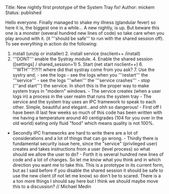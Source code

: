 Title: New nightly first prototype of the System Tray fix!
Author: mickem
Status: published

Hello everyone. Finally managed to shake my illness (glandular fever) so
here it is, the biggest one in a while... A new nightly, is up. But
beware this one is a monster (several hundred new lines of code) so take
care when you play around with it. (it '''should be safe''' to run with
the shared session off). To see everything in action do the following:
1. install (unzip or installer) 2. install service (nsclient++ /install)
3. '''DONT''' enable the Systray module. 4. Enable the shared session
(\[settings\] / shared\_session=1) 5. Start (net start nsclient++) 6.
'''WTH'''?!?!?! where did that systray come from you ask? 7. Use the
systry and; - see the logs - see the logs when you '''restart''' the
'''service''' - see the logs '''when''' the '''service crashes''' - stop
('''and start''') the service. In short this is the proper way to make
system trays in "modern" windows. - The service creates (when a user
logs in) a process in the user realm that runs the system tray - The
service and the system tray uses an IPC framework to speak to each
other. Simple, beautiful and elegant...and ohh so dangerous! - First off
I have been ill last few weeks so much of this code has been written
with me having a temperature around 40 centigrades (104 for you over in
the old world) eating only fluid "food" which means quality is not 100%.
- Secondly IPC frameworks are hard to write there are a lot of
considerations and a lot of things that can go wrong. - Thirdly there is
fundamental security issue here, since the "service" (privileged user)
creates and takes instructions from a user (level process) so what
should we allow the user to do? - Forth it is several hundred new lines
of code and a lot of changes. So let me know what you think and in which
direction you want me to take this. This is a prototype in its current
form, but as I said before if you disable the shared session it should
be safe to use the new client (if not let me know) so don't be to
scared. There is a a ton more things I should say here but I think we
should maybe move this to a discussion? // Michael Medin
